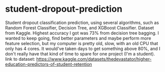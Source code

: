 # student-dropout-prediction
Student dropout classification prediction, using several algorithms, such as Random Forest Classifier, Decision Tree, and XGBoost Classifier. Dataset from Kaggle.
Highest accuracy I got was 73% from decision tree bagging. I wanted to keep going, find better parameters and maybe perform more feature selection, but my computer is pretty old, slow, with an old CPU that only has 4 cores. It would've taken days to get something above 80%, and I don't really have that kind of time to spare for one project (I'm a student). 
link to dataset: https://www.kaggle.com/datasets/thedevastator/higher-education-predictors-of-student-retention
